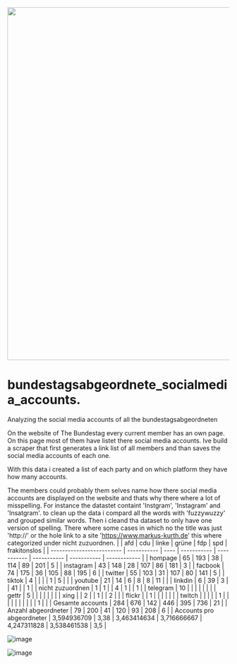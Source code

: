 
<img src="https://github.com/dermitdemk/bundestagsabgeordnete_socialmedia_accounts/assets/60017842/c49d15fb-0a39-4eff-8d53-bb0d6155147f" width="800" />



# bundestagsabgeordnete_socialmedia_accounts.


Analyzing the social media accounts of all the bundestagsabgeordneten

On the website of The Bundestag every current member has an own page. On this page most of them have listet there social media accounts. Ive build a scraper that first generates a link list of all members and than saves the social media accounts of each one.

With this data i created a list of each party and on which platform they have how many accounts.

The members could probably  them selves name how there social media accounts are displayed on the website and thats why there where a lot of misspelling. For instance  the datastet containt 'Instgram', 'Instagram' and 'Insatgram'.
to clean up the data i compard all the words with 'fuzzywuzzy' and grouped similar words. Then i cleand tha dataset to only have one version of spelling. There where some cases in which no the title was just 'http://' or the hole link to a site 'https://www.markus-kurth.de' this where categorized under nicht zuzuordnen. 
|                           | afd         | cdu  | linke       | grüne       | fdp         | spd         | frakitonslos |
| ------------------------- | ----------- | ---- | ----------- | ----------- | ----------- | ----------- | ------------ |
| hompage                   | 65          | 193  | 38          | 114         | 89          | 201         | 5            |
| instagram                 | 43          | 148  | 28          | 107         | 86          | 181         | 3            |
| facbook                   | 74          | 175  | 36          | 105         | 88          | 195         | 6            |
| twitter                   | 55          | 103  | 31          | 107         | 80          | 141         | 5            |
| tiktok                    | 4           |      |             |             | 1           | 5           |              |
| youtube                   | 21          | 14   | 6           | 8           | 8           | 11          |              |
| linkdin                   | 6           | 39   | 3           |             | 41          |             | 1            |
| nicht zuzuordnen          | 1           | 1    |             | 4           | 1           |             | 1            |
| telegram                  | 10          |      |             |             |             |             |              |
| gettr                     | 5           |      |             |             |             |             |              |
| xing                      |             | 2    |             | 1           |             | 2           |              |
| flickr                    |             | 1    |             |             |             |             |              |
| twitch                    |             |      |             |             | 1           |             |              |
|                           |             |      |             |             |             | 1           |              |
| Gesamte accounts          | 284         | 676  | 142         | 446         | 395         | 736         | 21           |
| Anzahl abgeordneter       | 79          | 200  | 41          | 120         | 93          | 208         | 6            |
| Accounts pro abgeordneter | 3,594936709 | 3,38 | 3,463414634 | 3,716666667 | 4,247311828 | 3,538461538 | 3,5          |

![image](https://github.com/dermitdemk/bundestagsabgeordnete_socialmedia_accounts/assets/60017842/f1cb3a92-5774-4c4a-a571-68c03949d6c2)


![image](https://github.com/dermitdemk/bundestagsabgeordnete_socialmedia_accounts/assets/60017842/d148b9d6-889a-433a-9dc6-dc33d7079c12)





